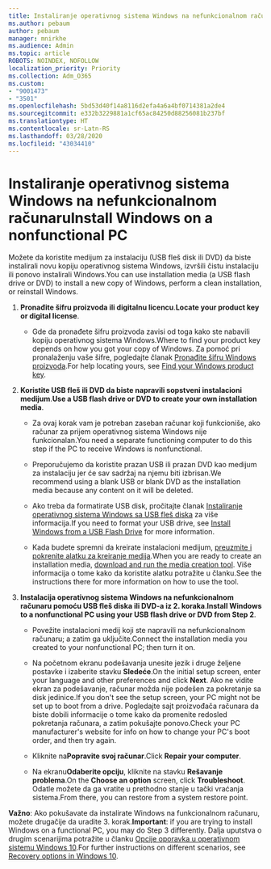 ```yaml
---
title: Instaliranje operativnog sistema Windows na nefunkcionalnom računaru
ms.author: pebaum
author: pebaum
manager: mnirkhe
ms.audience: Admin
ms.topic: article
ROBOTS: NOINDEX, NOFOLLOW
localization_priority: Priority
ms.collection: Adm_O365
ms.custom:
- "9001473"
- "3501"
ms.openlocfilehash: 5bd53d40f14a8116d2efa4a6a4bf0714381a2de4
ms.sourcegitcommit: e332b3229881a1cf65ac84250d88256081b237bf
ms.translationtype: HT
ms.contentlocale: sr-Latn-RS
ms.lasthandoff: 03/28/2020
ms.locfileid: "43034410"
---
```

# <a name="install-windows-on-a-nonfunctional-pc"></a><span data-ttu-id="18192-102">Instaliranje operativnog sistema Windows na nefunkcionalnom računaru</span><span class="sxs-lookup"><span data-stu-id="18192-102">Install Windows on a nonfunctional PC</span></span>

<span data-ttu-id="18192-103">Možete da koristite medijum za instalaciju (USB fleš disk ili DVD) da biste instalirali novu kopiju operativnog sistema Windows, izvršili čistu instalaciju ili ponovo instalirali Windows.</span><span class="sxs-lookup"><span data-stu-id="18192-103">You can use installation media (a USB flash drive or DVD) to install a new copy of Windows, perform a clean installation, or reinstall Windows.</span></span>

1. <span data-ttu-id="18192-104">**Pronađite šifru proizvoda ili digitalnu licencu**.</span><span class="sxs-lookup"><span data-stu-id="18192-104">**Locate your product key or digital license**.</span></span>

    - <span data-ttu-id="18192-105">Gde da pronađete šifru proizvoda zavisi od toga kako ste nabavili kopiju operativnog sistema Windows.</span><span class="sxs-lookup"><span data-stu-id="18192-105">Where to find your product key depends on how you got your copy of Windows.</span></span> <span data-ttu-id="18192-106">Za pomoć pri pronalaženju vaše šifre, pogledajte članak [Pronađite šifru Windows proizvoda](https://support.microsoft.com/help/10749/windows-10-find-product-key).</span><span class="sxs-lookup"><span data-stu-id="18192-106">For help locating yours, see [Find your Windows product key](https://support.microsoft.com/help/10749/windows-10-find-product-key).</span></span> 

2. <span data-ttu-id="18192-107">**Koristite USB fleš ili DVD da biste napravili sopstveni instalacioni medijum**.</span><span class="sxs-lookup"><span data-stu-id="18192-107">**Use a USB flash drive or DVD to create your own installation media**.</span></span>

    - <span data-ttu-id="18192-108">Za ovaj korak vam je potreban zaseban računar koji funkcioniše, ako računar za prijem operativnog sistema Windows nije funkcionalan.</span><span class="sxs-lookup"><span data-stu-id="18192-108">You need a separate functioning computer to do this step if the PC to receive Windows is nonfunctional.</span></span>

    - <span data-ttu-id="18192-109">Preporučujemo da koristite prazan USB ili prazan DVD kao medijum za instalaciju jer će sav sadržaj na njemu biti izbrisan.</span><span class="sxs-lookup"><span data-stu-id="18192-109">We recommend using a blank USB or blank DVD as the installation media because any content on it will be deleted.</span></span>

    - <span data-ttu-id="18192-110">Ako treba da formatirate USB disk, pročitajte članak [Instaliranje operativnog sistema Windows sa USB fleš diska](https://docs.microsoft.com/windows-hardware/manufacture/desktop/install-windows-from-a-usb-flash-drive) za više informacija.</span><span class="sxs-lookup"><span data-stu-id="18192-110">If you need to format your USB drive, see [Install Windows from a USB Flash Drive](https://docs.microsoft.com/windows-hardware/manufacture/desktop/install-windows-from-a-usb-flash-drive) for more information.</span></span>

    - <span data-ttu-id="18192-111">Kada budete spremni da kreirate instalacioni medijum, [preuzmite i pokrenite alatku za kreiranje medija](https://www.microsoft.com/software-download/windows10).</span><span class="sxs-lookup"><span data-stu-id="18192-111">When you are ready to create an installation media, [download and run the media creation tool](https://www.microsoft.com/software-download/windows10).</span></span> <span data-ttu-id="18192-112">Više informacija o tome kako da koristite alatku potražite u članku.</span><span class="sxs-lookup"><span data-stu-id="18192-112">See the instructions there for more information on how to use the tool.</span></span>

3. <span data-ttu-id="18192-113">**Instalacija operativnog sistema Windows na nefunkcionalnom računaru pomoću USB fleš diska ili DVD-a iz 2. koraka**.</span><span class="sxs-lookup"><span data-stu-id="18192-113">**Install Windows to a nonfunctional PC using your USB flash drive or DVD from Step 2**.</span></span>

    - <span data-ttu-id="18192-114">Povežite instalacioni medij koji ste napravili na nefunkcionalnom računaru; a zatim ga uključite.</span><span class="sxs-lookup"><span data-stu-id="18192-114">Connect the installation media you created to your nonfunctional PC; then turn it on.</span></span>

    - <span data-ttu-id="18192-115">Na početnom ekranu podešavanja unesite jezik i druge željene postavke i izaberite stavku **Sledeće**.</span><span class="sxs-lookup"><span data-stu-id="18192-115">On the initial setup screen, enter your language and other preferences and click **Next**.</span></span> <span data-ttu-id="18192-116">Ako ne vidite ekran za podešavanje, računar možda nije podešen za pokretanje sa disk jedinice.</span><span class="sxs-lookup"><span data-stu-id="18192-116">If you don't see the setup screen, your PC might not be set up to boot from a drive.</span></span> <span data-ttu-id="18192-117">Pogledajte sajt proizvođača računara da biste dobili informacije o tome kako da promenite redosled pokretanja računara, a zatim pokušajte ponovo.</span><span class="sxs-lookup"><span data-stu-id="18192-117">Check your PC manufacturer's website for info on how to change your PC's boot order, and then try again.</span></span>

    - <span data-ttu-id="18192-118">Kliknite na**Popravite svoj računar**.</span><span class="sxs-lookup"><span data-stu-id="18192-118">Click **Repair your computer**.</span></span>

    - <span data-ttu-id="18192-119">Na ekranu**Odaberite opciju**, kliknite na stavku **Rešavanje problema**.</span><span class="sxs-lookup"><span data-stu-id="18192-119">On the **Choose an option** screen, click **Troubleshoot**.</span></span> <span data-ttu-id="18192-120">Odatle možete da ga vratite u prethodno stanje u tački vraćanja sistema.</span><span class="sxs-lookup"><span data-stu-id="18192-120">From there, you can restore from a system restore point.</span></span>

<span data-ttu-id="18192-121">**Važno**: Ako pokušavate da instalirate Windows na funkcionalnom računaru, možete drugačije da uradite 3. korak.</span><span class="sxs-lookup"><span data-stu-id="18192-121">**Important**: if you are trying to install Windows on a functional PC, you may do Step 3 differently.</span></span> <span data-ttu-id="18192-122">Dalja uputstva o drugim scenarijima potražite u članku [Opcije oporavka u operativnom sistemu Windows 10](https://support.microsoft.com/help/12415/windows-10-recovery-options).</span><span class="sxs-lookup"><span data-stu-id="18192-122">For further instructions on different scenarios, see [Recovery options in Windows 10](https://support.microsoft.com/help/12415/windows-10-recovery-options).</span></span>
